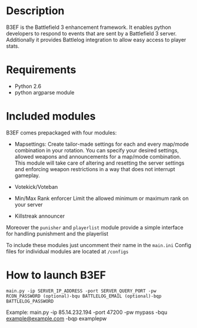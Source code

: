 Description
===========
B3EF is the Battlefield 3 enhancement framework. It enables python developers to respond to events that are sent by
a Battlefield 3 server. Additionally it provides Battlelog integration to allow easy access to player stats.

Requirements
===========
* Python 2.6
* python argparse module


Included modules
===========
B3EF comes prepackaged with four modules:


* Mapsettings:
 Create tailor-made settings for each and every map/mode combination in your rotation. You can specify your desired
 settings, allowed weapons and announcements for a map/mode combination. This module will take care of altering and
 resetting the server settings and enforcing weapon restrictions in a way that does not interrupt gameplay.


* Votekick/Voteban

* Min/Max Rank enforcer
 Limit the allowed minimum or maximum rank on your server

* Killstreak announcer

Moreover the `punisher` and `playerlist` module provide a simple interface for handling punishment and the playerlist

To include these modules just uncomment their name in the `main.ini`
Config files for individual modules are located at `/configs`

How to launch B3EF
===========

    main.py -ip SERVER_IP_ADDRESS -port SERVER_QUERY_PORT -pw RCON_PASSWORD (optional)-bqu BATTLELOG_EMAIL (optional)-bqp BATTLELOG_PASSWORD

Example:
    main.py -ip 85.14.232.194 -port 47200 -pw mypass -bqu example@example.com -bqp examplepw

